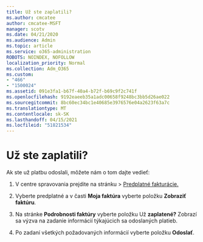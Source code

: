 ```yaml
---
title: Už ste zaplatili?
ms.author: cmcatee
author: cmcatee-MSFT
manager: scotv
ms.date: 04/21/2020
ms.audience: Admin
ms.topic: article
ms.service: o365-administration
ROBOTS: NOINDEX, NOFOLLOW
localization_priority: Normal
ms.collection: Adm_O365
ms.custom:
- "466"
- "1500024"
ms.assetid: 091e3fa1-b67f-40a4-b72f-b69c9f2c741f
ms.openlocfilehash: 9192eaeeb35a1adc00658f9248bc3bb5d26ae022
ms.sourcegitcommit: 8bc60ec34bc1e40685e3976576e04a2623f63a7c
ms.translationtype: MT
ms.contentlocale: sk-SK
ms.lasthandoff: 04/15/2021
ms.locfileid: "51821534"
---
```

# <a name="already-paid"></a>Už ste zaplatili?

Ak ste už platbu odoslali, môžete nám o tom dajte vedieť:
  
1. V centre spravovania prejdite  na stránku \> [Predplatné fakturácie.](https://go.microsoft.com/fwlink/p/?linkid=842054)

2. Vyberte predplatné a v časti **Moja faktúra** vyberte položku **Zobraziť faktúru**.

3. Na stránke **Podrobnosti faktúry** vyberte položku Už **zaplatené?** Zobrazí sa výzva na zadanie informácií týkajúcich sa odoslaných platieb.

4. Po zadaní všetkých požadovaných informácií vyberte položku **Odoslať**.